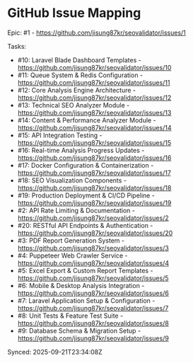 # GitHub Issue Mapping

Epic: #1 - https://github.com/jisung87kr/seovalidator/issues/1

Tasks:
- #10: Laravel Blade Dashboard Templates - https://github.com/jisung87kr/seovalidator/issues/10
- #11: Queue System & Redis Configuration - https://github.com/jisung87kr/seovalidator/issues/11
- #12: Core Analysis Engine Architecture - https://github.com/jisung87kr/seovalidator/issues/12
- #13: Technical SEO Analyzer Module - https://github.com/jisung87kr/seovalidator/issues/13
- #14: Content & Performance Analyzer Module - https://github.com/jisung87kr/seovalidator/issues/14
- #15: API Integration Testing - https://github.com/jisung87kr/seovalidator/issues/15
- #16: Real-time Analysis Progress Updates - https://github.com/jisung87kr/seovalidator/issues/16
- #17: Docker Configuration & Containerization - https://github.com/jisung87kr/seovalidator/issues/17
- #18: SEO Visualization Components - https://github.com/jisung87kr/seovalidator/issues/18
- #19: Production Deployment & CI/CD Pipeline - https://github.com/jisung87kr/seovalidator/issues/19
- #2: API Rate Limiting & Documentation - https://github.com/jisung87kr/seovalidator/issues/2
- #20: RESTful API Endpoints & Authentication - https://github.com/jisung87kr/seovalidator/issues/20
- #3: PDF Report Generation System - https://github.com/jisung87kr/seovalidator/issues/3
- #4: Puppeteer Web Crawler Service - https://github.com/jisung87kr/seovalidator/issues/4
- #5: Excel Export & Custom Report Templates - https://github.com/jisung87kr/seovalidator/issues/5
- #6: Mobile & Desktop Analysis Integration - https://github.com/jisung87kr/seovalidator/issues/6
- #7: Laravel Application Setup & Configuration - https://github.com/jisung87kr/seovalidator/issues/7
- #8: Unit Tests & Feature Test Suite - https://github.com/jisung87kr/seovalidator/issues/8
- #9: Database Schema & Migration Setup - https://github.com/jisung87kr/seovalidator/issues/9

Synced: 2025-09-21T23:34:08Z
